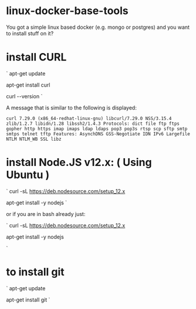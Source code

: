 # linux-docker-base-tools

You got a simple linux based docker (e.g. mongo or postgres) and you want to install stuff on it?


# install CURL

`
apt-get update

apt-get install curl
 
curl --version
`

A message that is similar to the following is displayed:

`
curl 7.29.0 (x86_64-redhat-linux-gnu) libcurl/7.29.0 NSS/3.15.4 zlib/1.2.7 libidn/1.28 libssh2/1.4.3
Protocols: dict file ftp ftps gopher http https imap imaps ldap ldaps pop3 pop3s rtsp scp sftp smtp smtps telnet tftp
Features: AsynchDNS GSS-Negotiate IDN IPv6 Largefile NTLM NTLM_WB SSL libz
`



# install Node.JS v12.x: ( Using Ubuntu )

`
curl -sL https://deb.nodesource.com/setup_12.x 

apt-get install -y nodejs
`

or if you are in bash already just:


`
curl -sL https://deb.nodesource.com/setup_12.x

apt-get install -y nodejs

`




# to install git


`
apt-get update

apt-get install git
`









